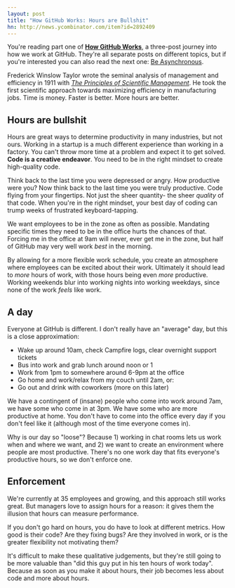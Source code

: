 ```yaml
---
layout: post
title: "How GitHub Works: Hours are Bullshit"
hn: http://news.ycombinator.com/item?id=2892409
---
```


<div class="aside">

  You're reading part one of <strong><a href="/posts/how-github-works">How
  GitHub Works</a></strong>, a three-post journey into how we work at GitHub.
  They're all separate posts on different topics, but if you're interested you
  can also read the next one: <a href="/posts/how-github-works-asynchronous/">Be
  Asynchronous</a>.

</div>

Frederick Winslow Taylor wrote the seminal analysis of management and
efficiency in 1911 with *[The Principles of Scientific Management][taylor]*. He
took the first scientific approach towards maximizing efficiency in
manufacturing jobs. Time is money. Faster is better. More hours are better.

## Hours are bullshit

Hours are great ways to determine productivity in many industries, but not
ours. Working in a startup is a much different experience than working in a
factory. You can't throw more time at a problem and expect it to get solved.
**Code is a creative endeavor**. You need to be in the right mindset to create
high-quality code.

Think back to the last time you were depressed or angry. How productive were
you? Now think back to the last time you were truly productive. Code flying
from your fingertips. Not just the sheer quantity- the sheer *quality* of that
code. When you're in the right mindset, your best day of coding can trump weeks
of frustrated keyboard-tapping.

We want employees to be in the zone as often as possible. Mandating specific
times they need to be in the office hurts the chances of that. Forcing me in
the office at 9am will never, ever get me in the zone, but half of GitHub may
very well work *best* in the morning.

By allowing for a more flexible work schedule, you create an atmosphere where
employees can be excited about their work. Ultimately it should lead to *more*
hours of work, with those hours being even *more* productive. Working weekends
blur into working nights into working weekdays, since none of the work *feels*
like work.

## A day

Everyone at GitHub is different. I don't really have an "average" day, but this
is a close approximation:

  - Wake up around 10am, check Campfire logs, clear overnight support tickets
  - Bus into work and grab lunch around noon or 1
  - Work from 1pm to somewhere around 6-9pm at the office
  - Go home and work/relax from my couch until 2am, or:
  - Go out and drink with coworkers (more on this later)

We have a contingent of (insane) people who come into work around 7am, we have
some who come in at 3pm. We have some who are more productive at home. You
don't have to come into the office every day if you don't feel like it
(although most of the time everyone comes in).

Why is our day so "loose"? Because 1) working in chat rooms lets us work when
and where we want, and 2) we want to create an environment where people are
most productive.  There's no one work day that fits everyone's productive
hours, so we don't enforce one.

## Enforcement

We're currently at 35 employees and growing, and this approach still works
great. But managers love to assign hours for a reason: it gives them the
illusion that hours can measure performance.

If you don't go hard on hours, you do have to look at different metrics. How
good is their code? Are they fixing bugs? Are they involved in work, or is the
greater flexibility not motivating them?

It's difficult to make these qualitative judgements, but they're still going to
be more valuable than "did this guy put in his ten hours of work today".
Because as soon as you make it about hours, their job becomes less about code
and more about hours.

[taylor]: http://en.wikipedia.org/wiki/The_Principles_of_Scientific_Management
